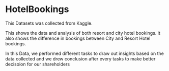 # HotelBookings
This Datasets was collected from Kaggle.

This shows the data and analysis of both resort and city hotel bookings.
 it also shows the difference in bookings between City and Resort Hotel bookings.

In this Data, we performed different tasks to draw out insights based on the data collected and we drew conclusion after every tasks to make better decisoion for our shareholders
